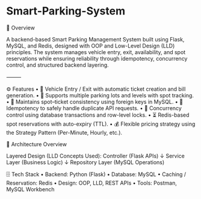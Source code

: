 # Smart-Parking-System

🚀 Overview

A backend-based Smart Parking Management System built using Flask, MySQL, and Redis, designed with OOP and Low-Level Design (LLD) principles.
The system manages vehicle entry, exit, availability, and spot reservations while ensuring reliability through idempotency, concurrency control, and structured backend layering.

⸻

⚙️ Features
	•	🚗 Vehicle Entry / Exit with automatic ticket creation and bill generation.
	•	🏢 Supports multiple parking lots and levels with spot tracking.
	•	🧾 Maintains spot–ticket consistency using foreign keys in MySQL.
	•	🔄 Idempotency to safely handle duplicate API requests.
	•	🔐 Concurrency control using database transactions and row-level locks.
	•	⏳ Redis-based spot reservations with auto-expiry (TTL).
	•	💰 Flexible pricing strategy using the Strategy Pattern (Per-Minute, Hourly, etc.).

🧩 Architecture Overview

Layered Design (LLD Concepts Used):
Controller (Flask APIs)
   ↓
Service Layer (Business Logic)
   ↓
Repository Layer (MySQL Operations)

🗄️ Tech Stack
	•	Backend: Python (Flask)
	•	Database: MySQL
	•	Caching / Reservation: Redis
	•	Design: OOP, LLD, REST APIs
	•	Tools: Postman, MySQL Workbench
